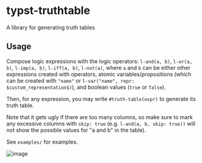 # typst-truthtable
A library for generating truth tables

## Usage

Compose logic expressions with the logic operators: `l-and(a, b)`, `l-or(a, b)`,
`l-imp(a, b)`, `l-iff(a, b)`, `l-not(a)`, where `a` and `b` can be either
other expressions created with operators, atomic variables/propositions
(which can be created with `"name"` or
`l-var("name", repr: $custom_representation$)`), and boolean values
(`true` or `false`).

Then, for any expression, you may write `#truth-table(expr)` to generate its
truth table.

Note that it gets ugly if there are too many columns, so make sure to mark any
excessive columns with `skip: true` (e.g. `l-and(a, b, skip: true))` will not show
the possible values for "a and b" in the table).

See `examples/` for examples.

![image](https://user-images.githubusercontent.com/9021226/228386381-96bcfdb2-76a5-4966-8d21-31a06887345d.png)

